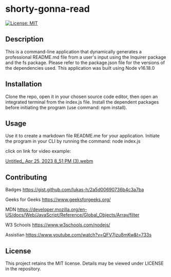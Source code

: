 
  # shorty-gonna-read
  [![License: MIT](https://img.shields.io/badge/License-MIT-yellow.svg)](https://opensource.org/licenses/MIT)

  ## Description
  This is a command-line application that dynamically generates a professional README.md file from a user's input using the Inquirer package and the fs package.  Please refer to the package.json file for the versions of the dependencies used.  This application was built using Node v16.18.0


  ## Installation
  Clone the repo, open it in your chosen source code editor, then open an integrated terminal from the index.js file.  Install the dependent packages before initiating the program (use command: npm install). 
  
  ## Usage
  Use it to create a markdown file README.me for your application.
  Initiate the program in your CLI by running the command: node index.js
  
  click on link for video example:
  
[Untitled_ Apr 25, 2023 8_51 PM (3).webm](https://user-images.githubusercontent.com/128349503/234452878-7ac40e2c-eb4d-4286-836e-89f2e41099f9.webm)

  
  
  ## Contributing
  Badges
  https://gist.github.com/lukas-h/2a5d00690736b4c3a7ba

  Geeks for Geeks
  https://www.geeksforgeeks.org/

  MDN
  https://developer.mozilla.org/en-US/docs/Web/JavaScript/Reference/Global_Objects/Array/filter

  W3 Schools
  https://www.w3schools.com/nodejs/
  
  Assistian
  https://www.youtube.com/watch?v=QFV7jzu8mKw&t=733s


  ## License
  This project retains the MIT license.  Details may be viewed under LICENSE in the repository.

  
